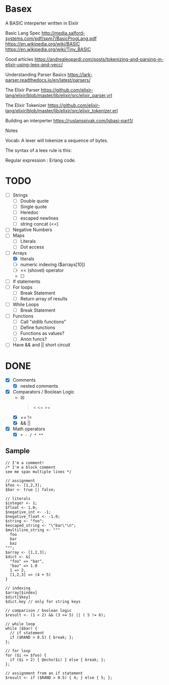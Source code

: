 # Basex

A BASIC interperter written in Elxiir

Basic Lang Spec
http://media.salford-systems.com/pdf/spm7/BasicProgLang.pdf
https://en.wikipedia.org/wiki/BASIC
https://en.wikipedia.org/wiki/Tiny_BASIC

Good articles
https://andrealeopardi.com/posts/tokenizing-and-parsing-in-elixir-using-leex-and-yecc/

Understanding Parser Basics
https://lark-parser.readthedocs.io/en/latest/parsers/

The Elixir Parser
https://github.com/elixir-lang/elixir/blob/master/lib/elixir/src/elixir_parser.yrl

The Elixir Tokenizer
https://github.com/elixir-lang/elixir/blob/master/lib/elixir/src/elixir_tokenizer.erl

Building an interperter
https://ruslanspivak.com/lsbasi-part1/

Notes

Vocab:
A lexer will tokenize a sequence of bytes.

The syntax of a leex rule is this:

Regular expression : Erlang code.

# TODO

- [ ] Strings
  - [ ] Double quote
  - [ ] Single quote
  - [ ] Heredoc
  - [ ] escaped newlines
  - [ ] string concat (<<)
- [ ] Negative Numbers
- [ ] Maps
  - [ ] Literals
  - [ ] Dot access
- [ ] Arrays
  - [x] literals
  - [ ] numeric indexing ($arrays[10])
  - [ ] << (shovel) operator
  - [ ]
- [ ] If statements
- [ ] For loops
  - [ ] Break Statement
  - [ ] Return array of results
- [ ] While Loops
  - [ ] Break Statement
- [ ] Functions
  - [ ] Call "stdlib functions"
  - [ ] Define functions
  - [ ] Functions as values?
  - [ ] Anon funcs?
- [ ] Have && and || short circuit

# DONE

- [x] Comments
  - [x] nested comments
- [x] Comparators / Boolean Logic
  - [x] > < <= >=
  - [x] == !=
  - [x] && ||
- [x] Math operators
  - [x] `+ - / * **`

## Sample

```grantscript
// I'm a comment!
/* I'm a block comment
see me span multiple lines */

// assignment
$foo <- [1,2,3];
$bar <- true || false;

// literals
$integer <- 1;
$float <- 1.0;
$negative_int <- -1;
$negative_float <- -1.0;
$string <- "foo";
$escaped_string <- "\"bar\"\n";
$multiline_string <- """
  foo
  bar
  baz
""";
$array <- [1,2,3];
$dict <- &{
  "foo" => "bar",
  "baz" => 1.0
  1 => 2,
  [1,2,3] => (4 + 5)
}

// indexing
$array[$index]
$dict[$key]
$dict.key // only for string keys

// comparison / boolean logic
$result <- (1 < 2) && (3 >= 5) || ( 5 != 6);

// while loop
while ($bar) {
  // if statement
  if ($RAND > 0.5) { break; };
};

// for loop
for ($i <= $foo) {
  if ($i > 2) { @echo($i) } else { break; };
};

// assignment from an if statement
$result <- if ($RAND > 0.5) { 4; } else { 5; };
```
